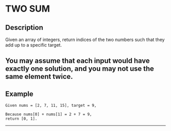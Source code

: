 # TWO SUM

## Description
Given an array of integers, return indices of the two numbers such that they add up to a specific target.

You may assume that each input would have exactly one solution, and you may not use the same element twice.
---
## Example

```
Given nums = [2, 7, 11, 15], target = 9,

Because nums[0] + nums[1] = 2 + 7 = 9,
return [0, 1].
```
---

